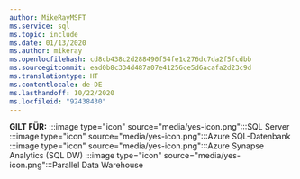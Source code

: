 ```yaml
---
author: MikeRayMSFT
ms.service: sql
ms.topic: include
ms.date: 01/13/2020
ms.author: mikeray
ms.openlocfilehash: cd8cb438c2d288490f54fe1c276dc7da2f5fcdbb
ms.sourcegitcommit: ead0b8c334d487a07e41256ce5d6acafa2d23c9d
ms.translationtype: HT
ms.contentlocale: de-DE
ms.lasthandoff: 10/22/2020
ms.locfileid: "92438430"
---
```

<Token>**GILT FÜR:** :::image type="icon" source="media/yes-icon.png":::SQL Server :::image type="icon" source="media/yes-icon.png":::Azure SQL-Datenbank :::image type="icon" source="media/yes-icon.png":::Azure Synapse Analytics (SQL DW) :::image type="icon" source="media/yes-icon.png":::Parallel Data Warehouse</Token>
